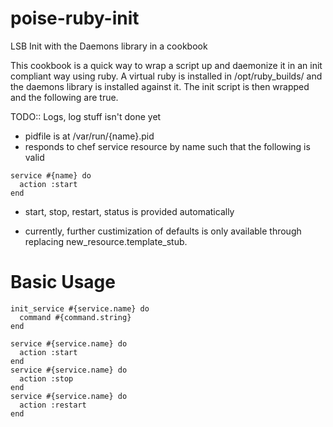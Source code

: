 # poise-ruby-init
LSB Init with the Daemons library in a cookbook

This cookbook is a quick way to wrap a script up and daemonize it in an init compliant way using ruby.
A virtual ruby is installed in /opt/ruby_builds/ and the daemons library is installed against it.
The init script is then wrapped and the following are true.

TODO:: Logs, log stuff isn't done yet

- pidfile is at /var/run/{name}.pid
- responds to chef service resource by name such that the following is valid
```
service #{name} do
  action :start
end
```
- start, stop, restart, status is provided automatically

- currently, further custimization of defaults is only available through replacing new_resource.template_stub.

Basic Usage
============
```
init_service #{service.name} do
  command #{command.string}
end
```
```
service #{service.name} do
  action :start
end
service #{service.name} do
  action :stop
end
service #{service.name} do
  action :restart
end
```
